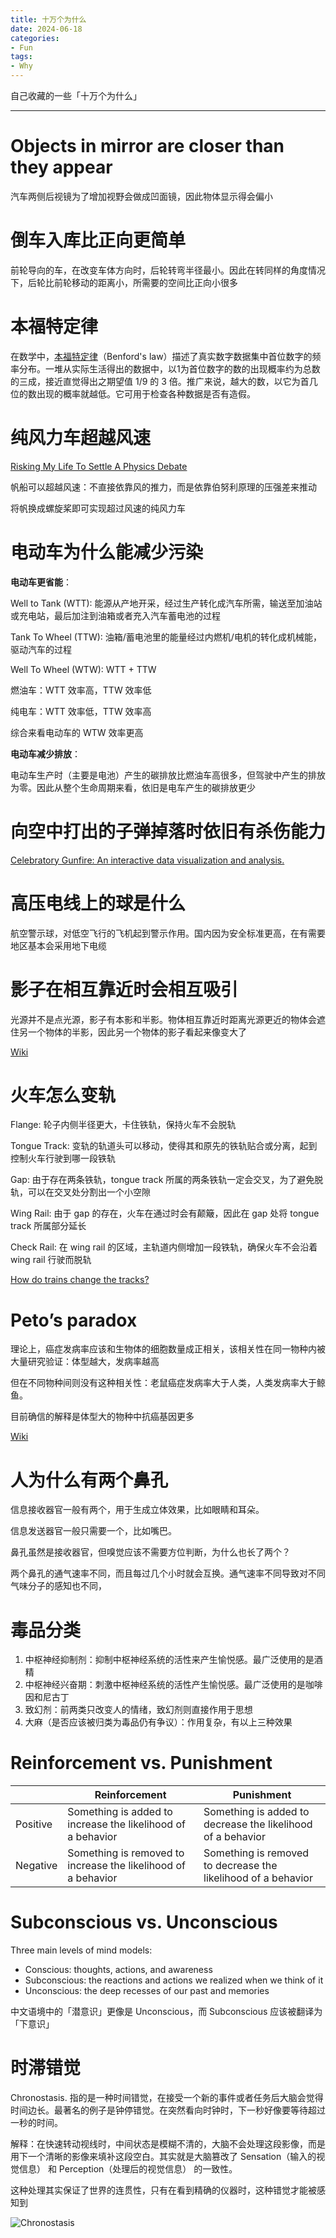 ```yaml
---
title: 十万个为什么
date: 2024-06-18
categories:
- Fun
tags:
- Why
---
```



自己收藏的一些「十万个为什么」

<!--more-->

---

# Objects in mirror are closer than they appear

汽车两侧后视镜为了增加视野会做成凹面镜，因此物体显示得会偏小

# 倒车入库比正向更简单

前轮导向的车，在改变车体方向时，后轮转弯半径最小。因此在转同样的角度情况下，后轮比前轮移动的距离小，所需要的空间比正向小很多

# 本福特定律

在数学中，[本福特定律](https://zh.wikipedia.org/zh-cn/本福特定律)（Benford's law）描述了真实数字数据集中首位数字的频率分布。一堆从实际生活得出的数据中，以1为首位数字的数的出现概率约为总数的三成，接近直觉得出之期望值 1/9 的 3 倍。推广来说，越大的数，以它为首几位的数出现的概率就越低。它可用于检查各种数据是否有造假。

# 纯风力车超越风速

[Risking My Life To Settle A Physics Debate](https://www.youtube.com/watch?v=jyQwgBAaBag)

帆船可以超越风速：不直接依靠风的推力，而是依靠伯努利原理的压强差来推动

将帆换成螺旋桨即可实现超过风速的纯风力车

# 电动车为什么能减少污染

**电动车更省能**：

Well to Tank (WTT): 能源从产地开采，经过生产转化成汽车所需，输送至加油站或充电站，最后加注到油箱或者充入汽车蓄电池的过程

Tank To Wheel (TTW): 油箱/蓄电池里的能量经过内燃机/电机的转化成机械能，驱动汽车的过程

Well To Wheel (WTW): WTT + TTW

燃油车：WTT 效率高，TTW 效率低

纯电车：WTT 效率低，TTW 效率高

综合来看电动车的 WTW 效率更高

**电动车减少排放**：

电动车生产时（主要是电池）产生的碳排放比燃油车高很多，但驾驶中产生的排放为零。因此从整个生命周期来看，依旧是电车产生的碳排放更少

# 向空中打出的子弹掉落时依旧有杀伤能力

[Celebratory Gunfire: An interactive data visualization and analysis.](https://www.1point21interactive.com/celebratory-gunfire/)

# 高压电线上的球是什么

航空警示球，对低空飞行的飞机起到警示作用。国内因为安全标准更高，在有需要地区基本会采用地下电缆

# 影子在相互靠近时会相互吸引

光源并不是点光源，影子有本影和半影。物体相互靠近时距离光源更近的物体会遮住另一个物体的半影，因此另一个物体的影子看起来像变大了

[Wiki](https://en.wikipedia.org/wiki/Shadow_blister_effect)

# 火车怎么变轨

Flange: 轮子内侧半径更大，卡住铁轨，保持火车不会脱轨

Tongue Track: 变轨的轨道头可以移动，使得其和原先的铁轨贴合或分离，起到控制火车行驶到哪一段铁轨

Gap: 由于存在两条铁轨，tongue track 所属的两条铁轨一定会交叉，为了避免脱轨，可以在交叉处分割出一个小空隙

Wing Rail: 由于 gap 的存在，火车在通过时会有颠簸，因此在 gap 处将 tongue track 所属部分延长

Check Rail: 在 wing rail 的区域，主轨道内侧增加一段铁轨，确保火车不会沿着 wing rail 行驶而脱轨

[How do trains change the tracks?](https://www.youtube.com/watch?v=_M6vhDvmtrI)

# Peto’s paradox

理论上，癌症发病率应该和生物体的细胞数量成正相关，该相关性在同一物种内被大量研究验证：体型越大，发病率越高

但在不同物种间则没有这种相关性：老鼠癌症发病率大于人类，人类发病率大于鲸鱼。

目前确信的解释是体型大的物种中抗癌基因更多

[Wiki](https://en.wikipedia.org/wiki/Peto's_paradox)

# 人为什么有两个鼻孔

信息接收器官一般有两个，用于生成立体效果，比如眼睛和耳朵。

信息发送器官一般只需要一个，比如嘴巴。

鼻孔虽然是接收器官，但嗅觉应该不需要方位判断，为什么也长了两个？

两个鼻孔的通气速率不同，而且每过几个小时就会互换。通气速率不同导致对不同气味分子的感知也不同，

# 毒品分类

1. 中枢神经抑制剂：抑制中枢神经系统的活性来产生愉悦感。最广泛使用的是酒精
2. 中枢神经兴奋期：刺激中枢神经系统的活性产生愉悦感。最广泛使用的是咖啡因和尼古丁
3. 致幻剂：前两类只改变人的情绪，致幻剂则直接作用于思想
4. 大麻（是否应该被归类为毒品仍有争议）：作用复杂，有以上三种效果

# Reinforcement vs. Punishment

|          | Reinforcement                                                | Punishment                                                   |
| -------- | ------------------------------------------------------------ | ------------------------------------------------------------ |
| Positive | Something is added to increase the likelihood of a behavior  | Something is added to decrease the likelihood of a behavior  |
| Negative | Something is removed to increase the likelihood of a behavior | Something is removed to decrease the likelihood of a behavior |

# Subconscious vs. Unconscious

Three main levels of mind models:

- Conscious: thoughts, actions, and awareness
- Subconscious: the reactions and actions we realized when we think of it
- Unconscious: the deep recesses of our past and memories

中文语境中的「潜意识」更像是 Unconscious，而 Subconscious 应该被翻译为「下意识」

# 时滞错觉

Chronostasis. 指的是一种时间错觉，在接受一个新的事件或者任务后大脑会觉得时间边长。最著名的例子是钟停错觉。在突然看向时钟时，下一秒好像要等待超过一秒的时间。

解释：在快速转动视线时，中间状态是模糊不清的，大脑不会处理这段影像，而是用下一个清晰的影像来填补这段空白。其实就是大脑篡改了 Sensation（输入的视觉信息） 和 Perception（处理后的视觉信息） 的一致性。

这种处理其实保证了世界的连贯性，只有在看到精确的仪器时，这种错觉才能被感知到

![Chronostasis](https://upload.wikimedia.org/wikipedia/commons/thumb/b/b2/ChronostasisTimeline.gif/500px-ChronostasisTimeline.gif)
